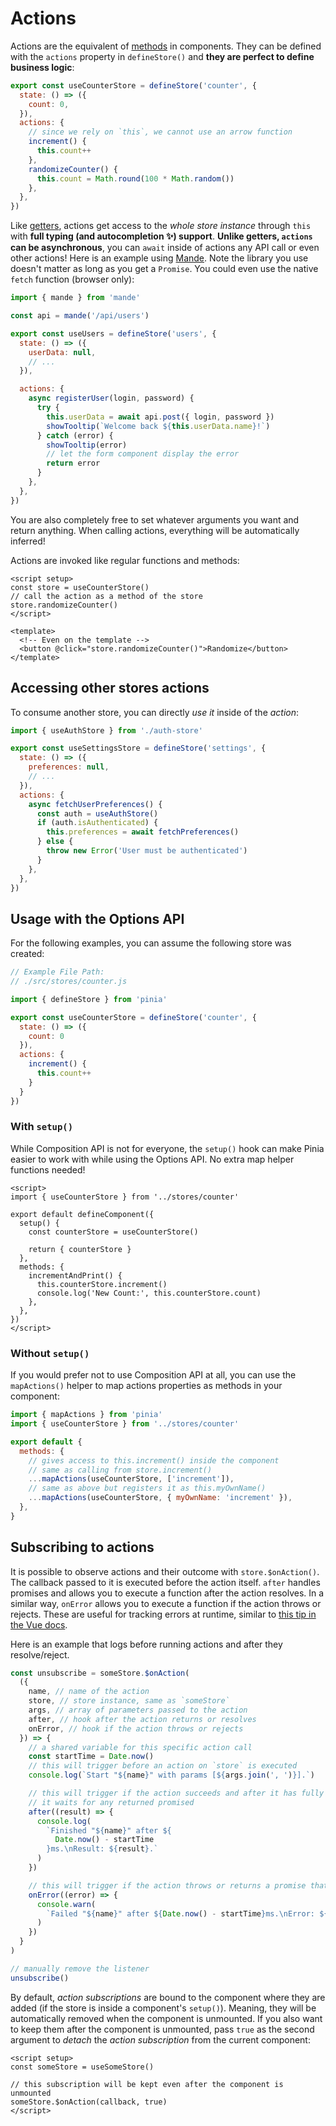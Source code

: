 # Actions

<VueSchoolLink
  href="https://vueschool.io/lessons/synchronous-and-asynchronous-actions-in-pinia"
  title="Learn all about actions in Pinia"
/>

Actions are the equivalent of [methods](https://vuejs.org/api/options-state.html#methods) in components. They can be defined with the `actions` property in `defineStore()` and **they are perfect to define business logic**:

```js
export const useCounterStore = defineStore('counter', {
  state: () => ({
    count: 0,
  }),
  actions: {
    // since we rely on `this`, we cannot use an arrow function
    increment() {
      this.count++
    },
    randomizeCounter() {
      this.count = Math.round(100 * Math.random())
    },
  },
})
```

Like [getters](./getters.md), actions get access to the _whole store instance_ through `this` with **full typing (and autocompletion ✨) support**. **Unlike getters, `actions` can be asynchronous**, you can `await` inside of actions any API call or even other actions! Here is an example using [Mande](https://github.com/posva/mande). Note the library you use doesn't matter as long as you get a `Promise`. You could even use the native `fetch` function (browser only):

```js
import { mande } from 'mande'

const api = mande('/api/users')

export const useUsers = defineStore('users', {
  state: () => ({
    userData: null,
    // ...
  }),

  actions: {
    async registerUser(login, password) {
      try {
        this.userData = await api.post({ login, password })
        showTooltip(`Welcome back ${this.userData.name}!`)
      } catch (error) {
        showTooltip(error)
        // let the form component display the error
        return error
      }
    },
  },
})
```

You are also completely free to set whatever arguments you want and return anything. When calling actions, everything will be automatically inferred!

Actions are invoked like regular functions and methods:

```vue
<script setup>
const store = useCounterStore()
// call the action as a method of the store
store.randomizeCounter()
</script>

<template>
  <!-- Even on the template -->
  <button @click="store.randomizeCounter()">Randomize</button>
</template>
```

## Accessing other stores actions

To consume another store, you can directly _use it_ inside of the _action_:

```js
import { useAuthStore } from './auth-store'

export const useSettingsStore = defineStore('settings', {
  state: () => ({
    preferences: null,
    // ...
  }),
  actions: {
    async fetchUserPreferences() {
      const auth = useAuthStore()
      if (auth.isAuthenticated) {
        this.preferences = await fetchPreferences()
      } else {
        throw new Error('User must be authenticated')
      }
    },
  },
})
```

## Usage with the Options API

<VueSchoolLink
  href="https://vueschool.io/lessons/access-pinia-actions-in-the-options-api"
  title="Access Pinia Getters via the Options API"
/>

For the following examples, you can assume the following store was created:

```js
// Example File Path:
// ./src/stores/counter.js

import { defineStore } from 'pinia'

export const useCounterStore = defineStore('counter', {
  state: () => ({
    count: 0
  }),
  actions: {
    increment() {
      this.count++
    }
  }
})
```

### With `setup()`

While Composition API is not for everyone, the `setup()` hook can make Pinia easier to work with while using the Options API. No extra map helper functions needed!

```vue
<script>
import { useCounterStore } from '../stores/counter'

export default defineComponent({
  setup() {
    const counterStore = useCounterStore()

    return { counterStore }
  },
  methods: {
    incrementAndPrint() {
      this.counterStore.increment()
      console.log('New Count:', this.counterStore.count)
    },
  },
})
</script>
```

### Without `setup()`

If you would prefer not to use Composition API at all, you can use the `mapActions()` helper to map actions properties as methods in your component:

```js
import { mapActions } from 'pinia'
import { useCounterStore } from '../stores/counter'

export default {
  methods: {
    // gives access to this.increment() inside the component
    // same as calling from store.increment()
    ...mapActions(useCounterStore, ['increment']),
    // same as above but registers it as this.myOwnName()
    ...mapActions(useCounterStore, { myOwnName: 'increment' }),
  },
}
```

## Subscribing to actions

It is possible to observe actions and their outcome with `store.$onAction()`. The callback passed to it is executed before the action itself. `after` handles promises and allows you to execute a function after the action resolves. In a similar way, `onError` allows you to execute a function if the action throws or rejects. These are useful for tracking errors at runtime, similar to [this tip in the Vue docs](https://vuejs.org/guide/best-practices/production-deployment#tracking-runtime-errors).

Here is an example that logs before running actions and after they resolve/reject.

```js
const unsubscribe = someStore.$onAction(
  ({
    name, // name of the action
    store, // store instance, same as `someStore`
    args, // array of parameters passed to the action
    after, // hook after the action returns or resolves
    onError, // hook if the action throws or rejects
  }) => {
    // a shared variable for this specific action call
    const startTime = Date.now()
    // this will trigger before an action on `store` is executed
    console.log(`Start "${name}" with params [${args.join(', ')}].`)

    // this will trigger if the action succeeds and after it has fully run.
    // it waits for any returned promised
    after((result) => {
      console.log(
        `Finished "${name}" after ${
          Date.now() - startTime
        }ms.\nResult: ${result}.`
      )
    })

    // this will trigger if the action throws or returns a promise that rejects
    onError((error) => {
      console.warn(
        `Failed "${name}" after ${Date.now() - startTime}ms.\nError: ${error}.`
      )
    })
  }
)

// manually remove the listener
unsubscribe()
```

By default, _action subscriptions_ are bound to the component where they are added (if the store is inside a component's `setup()`). Meaning, they will be automatically removed when the component is unmounted. If you also want to keep them after the component is unmounted, pass `true` as the second argument to _detach_ the _action subscription_ from the current component:

```vue
<script setup>
const someStore = useSomeStore()

// this subscription will be kept even after the component is unmounted
someStore.$onAction(callback, true)
</script>
```
